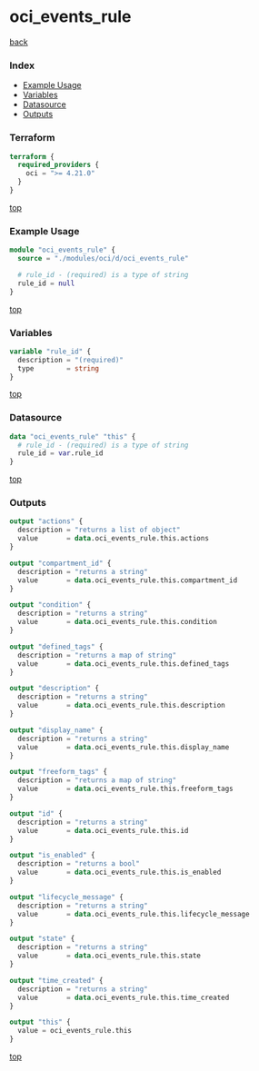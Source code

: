 # oci_events_rule

[back](../oci.md)

### Index

- [Example Usage](#example-usage)
- [Variables](#variables)
- [Datasource](#datasource)
- [Outputs](#outputs)

### Terraform

```terraform
terraform {
  required_providers {
    oci = ">= 4.21.0"
  }
}
```

[top](#index)

### Example Usage

```terraform
module "oci_events_rule" {
  source = "./modules/oci/d/oci_events_rule"

  # rule_id - (required) is a type of string
  rule_id = null
}
```

[top](#index)

### Variables

```terraform
variable "rule_id" {
  description = "(required)"
  type        = string
}
```

[top](#index)

### Datasource

```terraform
data "oci_events_rule" "this" {
  # rule_id - (required) is a type of string
  rule_id = var.rule_id
}
```

[top](#index)

### Outputs

```terraform
output "actions" {
  description = "returns a list of object"
  value       = data.oci_events_rule.this.actions
}

output "compartment_id" {
  description = "returns a string"
  value       = data.oci_events_rule.this.compartment_id
}

output "condition" {
  description = "returns a string"
  value       = data.oci_events_rule.this.condition
}

output "defined_tags" {
  description = "returns a map of string"
  value       = data.oci_events_rule.this.defined_tags
}

output "description" {
  description = "returns a string"
  value       = data.oci_events_rule.this.description
}

output "display_name" {
  description = "returns a string"
  value       = data.oci_events_rule.this.display_name
}

output "freeform_tags" {
  description = "returns a map of string"
  value       = data.oci_events_rule.this.freeform_tags
}

output "id" {
  description = "returns a string"
  value       = data.oci_events_rule.this.id
}

output "is_enabled" {
  description = "returns a bool"
  value       = data.oci_events_rule.this.is_enabled
}

output "lifecycle_message" {
  description = "returns a string"
  value       = data.oci_events_rule.this.lifecycle_message
}

output "state" {
  description = "returns a string"
  value       = data.oci_events_rule.this.state
}

output "time_created" {
  description = "returns a string"
  value       = data.oci_events_rule.this.time_created
}

output "this" {
  value = oci_events_rule.this
}
```

[top](#index)